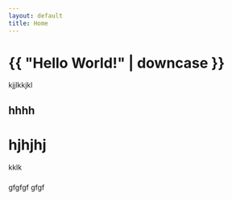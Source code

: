 ```yaml
---
layout: default
title: Home
---
```

<h1>{{ "Hello World!" | downcase }}</h1>
kjjlkkjkl

<h2>hhhh</h2>

# hjhjhj


kklk
###

gfgfgf
gfgf
